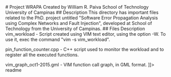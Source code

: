 <snippet>
  <content>
# Project WRAPA
Created by William R. Paiva
School of Technology
University of Campinas
## Description
This directory has important files related to the PhD. project untitled "Software Error Propagation Analysis using Complex Networks and Fault Injection", developed at School of Technology from the University of Campinas.
## Files Description
vim_workload - Script created using VIM text editor, using the option -W. To use it, exec the command "vim -s vim_workload".

pin_function_counter.cpp - C++ script used to monitor the workload and to register all the executed functions.

vim_graph_oct1-2015.gml - VIM function call graph, in GML format.
]]></content>
  <tabTrigger>readme</tabTrigger>
</snippet>
